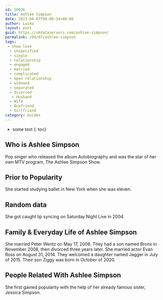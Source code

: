 ```yaml
---
id: 10926
title: Ashlee Simpson
date: 2021-04-07T09:00:54+00:00
author: Laima
layout: post
guid: https://ukdataservers.com/ashlee-simpson/
permalink: /04/07/ashlee-simpson
tags:
 - show love
  - unspecified
  - single
  - relationship
  - engaged
  - married
  - complicated
  - open relationship
  - widowed
  - separated
  - divorced
   - Husband
  - Wife
  - Boyfriend
  - Girlfriend
category: Guides
---
```


* some text
{: toc}


## Who is Ashlee Simpson
                  
                  
                  
Pop singer who released the album Autobiography and was the star of her own MTV program, The Ashlee Simpson Show.
                  
              
            
              
            
                
                
                
## Prior to Popularity
                  
                  
                  
She started studying ballet in New York when she was eleven.
                  
              
            
              
            
                
                
                
## Random data
                  
                  
                  
She got caught lip syncing on Saturday Night Live in 2004.
                  
              
            
              
            
                
                
                
## Family & Everyday Life of Ashlee Simpson
                  
                  
                  
She married Peter Wentz on May 17, 2008. They had a son named Bronx in November 2008, then divorced three years later. She married actor Evan Ross on August 31, 2014. They welcomed a daughter named Jagger in July of 2015. Their son Ziggy was born in October of 2020.
                  
              
            
              
            
                
                
                
## People Related With Ashlee Simpson
                  
                  
                  
She first gained popularity with the help of her already famous sister, Jessica Simpson.
                  
              
            
              
            
                
              
            
              
              
            
            
              
            
          
          
          